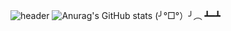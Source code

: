 <!--
**Hanrabbit06/Hanrabbit06** is a ✨ _special_ ✨ repository because its `README.md` (this file) appears on your GitHub profile.

Here are some ideas to get you started:

- 🔭 I’m currently working on ...
- 🌱 I’m currently learning ...
- 👯 I’m looking to collaborate on ...
- 🤔 I’m looking for help with ...
- 💬 Ask me about ...
- 📫 How to reach me: ...
- 😄 Pronouns: ...
- ⚡ Fun fact: ...
-->
![header](https://capsule-render.vercel.app/api?type=waving&height=300&section=header&color=timeGradient&text=Welcome%20to&animation=fadeIn&fontColor=ffffff&fontAlign=70&fontAlignY=40&fontSize=70&desc=Han's%20Github&descSize=50&descAlign=76)
![Anurag's GitHub stats](https://github-readme-stats.vercel.app/api?username=Hanrabbit06&show_icons=true&title_color=FF7CE2&text_color=787878&border_radius=15&bg_color=00000000&icon_color=FF7CE2)
(╯°□°）╯︵ ┻━┻
